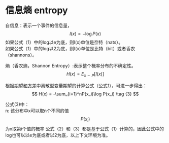 # 信息熵 entropy

自信息：表示一个事件的信息量，
$$
I(x) = -\log P(x) \tag {1}
$$
如果公式（1）中的log以e为底，则I(x)单位是奈特（nats）。  
如果公式（1）中的log以2为底，则I(x)单位是比特（bit）或者香农（shannons）。  

熵（香农熵，Shannon Entropy）:表示整个概率分布的不确定性。  
$$
H(x) = E_{x\sim P}[I(x)] \tag {2}
$$

根据[期望和方差](https://windmising.gitbook.io/mathematics-basic-for-ml/gai-shuai-lun/expectation_variance)中离散型变量期望的计算公式（公式1），可进一步得出：  
$$
H(x) = -\sum_{i=1}^nP(x_i)\log P(x_i) \tag {3}
$$

公式(3)中：  
n: 该分布中x可以取n个不同的值  
$$P(x_i)$$为x取第i个值的概率
公式（2）和（3）都是基于公式（1）计算的，因此公式中的log也可以以e为底或者以2为底，以上下文环境为准。  
